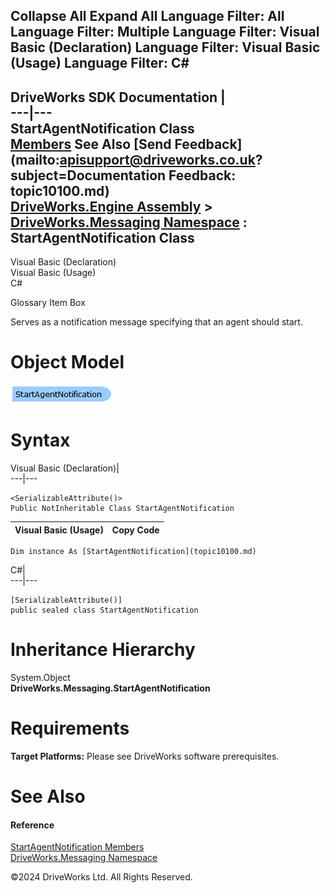        

 Collapse All Expand All  Language Filter: All  Language Filter: Multiple  Language Filter: Visual Basic (Declaration) Language Filter: Visual Basic (Usage) Language Filter: C#  
---  
DriveWorks SDK Documentation  |   
---|---  
StartAgentNotification Class   
[Members](topic10101.md) See Also [Send Feedback](mailto:apisupport@driveworks.co.uk?subject=Documentation Feedback: topic10100.md)  
[DriveWorks.Engine Assembly](topic2156.md) > [DriveWorks.Messaging Namespace](topic10038.md) : StartAgentNotification Class  
---  
  
Visual Basic (Declaration)    
Visual Basic (Usage)    
C# 

Glossary Item Box

Serves as a notification message specifying that an agent should start. 

# Object Model

![](dotnetdiagramimages/image502.png)

# Syntax

Visual Basic (Declaration)|   
---|---  
      
    
    <SerializableAttribute()>
    Public NotInheritable Class StartAgentNotification   
  
Visual Basic (Usage)| Copy Code  
---|---  
      
    
    Dim instance As [StartAgentNotification](topic10100.md)  
  
C#|   
---|---  
      
    
    [SerializableAttribute()]
    public sealed class StartAgentNotification   
  
# Inheritance Hierarchy

System.Object  
**DriveWorks.Messaging.StartAgentNotification**  


# Requirements

**Target Platforms:** Please see DriveWorks software prerequisites.

# See Also

#### Reference

[StartAgentNotification Members](topic10101.md)   
[DriveWorks.Messaging Namespace](topic10038.md)

©2024 DriveWorks Ltd. All Rights Reserved.

